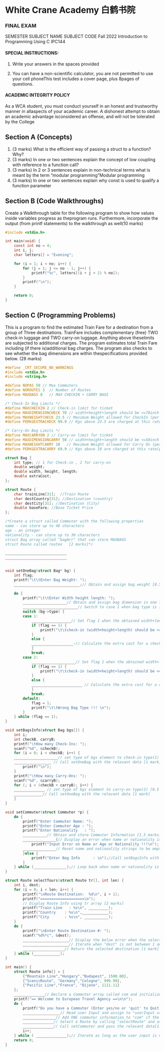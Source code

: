 #  White Crane Academy 白鹤书院
### FINAL EXAM

SEMESTER SUBJECT NAME SUBJECT CODE
Fall 2022 
Introduction to Programming Using C IPC144

#### SPECIAL INSTRUCTIONS:
1. Write your answers in the spaces provided

2. You can have a non-scientific calculator, you are not permitted to use your cell phoneThis test includes a cover page, plus 8pages of questions.

#### ACADEMIC INTEGRITY POLICY
As a WCA student, you must conduct yourself in an honest and trustworthy manner in allaspects of your academic career. A dishonest attempt to obtain an academic advantage isconsidered an offense, and will not be tolerated by the College

## Section A (Concepts)
1. (3 marks) What is the efficient way of passing a struct to a function? Why?  
2. (3 marks) In one or two sentences explain the concept of low coupling with reference to a function call?  
3. (3 marks) In 2 or 3 sentences explain in non-technical terms what is meant by the term “modular programming”Modular programming  
4. (3 marks) In one or two sentences explain why const is used to qualify a function parameter

## Section B (Code Walkthroughs)
Create a Walkthrough table for the following program to show how values inside variables progress as theprogram runs. Furthermore, incorporate the output (from printf statements) to the walkthrough as well(10 marks)

```c
#include <stdio.h>

int main(void) {
    const int no = 4;
    int i, j;
    char letters[] = "Evening";

    for (i = 1; i < no; i++) {
        for (j = 1; j <= no - 1; j++) {
            printf("%c", letters[(i + j + 2) % no]);
        }
        printf("\n");
    }

    return 0;
}

```

## Section C (Programming Problems)
This is a program to find the estimated Train Fare for a destination from a group of Three destinations. TrainFare includes complementary (free) TWO check-in luggage and TWO carry-on luggage. Anything above theselimits are subjected to additional charges. The program estimates total Train Fare including (if there is)additional bag charges. The program also checks to see whether the bag dimensions are within thespecifications provided below. (28 marks)
```c
#define _CRT_SECURE_NO_WARNINGS
#include <stdio.h>
#include <string.h>

#define NOPAS 50 // Max Commuters
#define NOROUTES 3  // Number of Routes
#define MAXBAGS 8   // MAX CHECKIN + CARRY BAGS

/* Check-In Bag Limits */
#define MAXCHECKIN 2 // Check-in limit for ticket
#define MAXDIMENSIONCHECK 70 // width+height+length should be <=70inch
#define MAXWEIGHTCHECK 23.5 // Maximum Weight allowed for CheckIn (per Bag)
#define PERKGEXTRACHECK 99.9 // Kgs above 23.5 are charged at this rate(per Kg)

/* Carry-On Bag Limits */
#define MAXCARRYON 2 // Carry-on limit for ticket
#define MAXDIMENSIONCARRY 50 // width+height+length should be <=50inch
#define MAXWEIGHTCARRY 10   // Maximum Weight allowed for Carry On (per Bag)
#define PERKGEXTRACARRY 69.9 // Kgs above 10 are charged at this rate(per Kg)

struct Bag {
    int type; // 1 for Check-in , 2 for carry-on
    double weight;
    double width, height, length;
    double extraCost;
};

struct Route {
    char trainLine[31];  //Train Route
    char destCountry[31]; //Destination (country)
    char destCity[31]; //Destination (City)
    double baseFare; //Base Ticket Price
};

/*Create a struct called Commuter with the following properties  
name - can store up to 40 characters  
age - an integer  
nationality - can store up to 30 characters
struct Bag array called "bagArr" that can store MAXBAGS
struct Route called routex   [2 marks]*/

____________________________  
____________________________  


void setOneBag(struct Bag* bg) {
    int flag;
    printf("\t\tEnter Bag Weight: ");    
    ______________________________;// Obtain and assign bag weight [0.5 marks]

    do {
        printf("\t\tEnter Width height length: ");
        ____________________// Obtain and assign bag dimension in one line through bg [1.5 marks]
        _________________________// Switch to case 1 when bag type is 1, case 2 when bag type is 2 [0.5 marks]
        switch (bg->type) {
        case 1:
            __________________// Set flag 1 when the obtained width+length+height is greater than MAXDIMENSIONCHECK using conditional statement [0.5 mark]
            if (flag == 1) {
                printf("\t\tcheck-in (width+height+length) should be <= 70\n\n");
            }
            else {
            ___________________-// Calculate the extra cost for a check-in bag and assign to Commuter's bag cc's extraCost [1.5 mark]
            }
            break;
        case 2:
            ____________________// Set flag 1 when the obtained width+length+height is greater than MAXDIMENSIONCARRY using conditional statement [0.5 mark]
            if (flag == 1) {
                printf("\t\tcheck-in (width+height+length) should be <= 50\n\n");
            }
            else {
            _______________________ // Calculate the extra cost for a carry-on bag and assign to Commuter's bag cc's extraCost [1.5 mark]
            }
            break;
        default:
            flag = 1;
            printf("\t\tWrong Bag Type !!! \n");
        }
    } while (flag == 1);
}

void setBagsInfo(struct Bag bgs[]) {
    int i;
    int checkB, carryB;
    printf("\tHow many Check-Ins: ");
    scanf("%d", &checkB);
    for (i = 0; i < checkB; i++) {
    ____________________// set type of bgs element to check-in type(1) [0.5 mark]
    _________________ // Call setOneBag with the relevant data [1 mark]
        printf("\n");
    }
    printf("\tHow many Carry-Ons: ");
    scanf("%d", &carryB);
    for (; i < (checkB + carryB); i++) {
    ______________ // set type of bgs element to carry-on type(2) [0.5 mark]
    _____________// Call setOneBag with the relevant data [1 mark]
    }
}

void setCommuter(struct Commuter *p) {
    do {
        printf("Enter Commuter Name: ");
        printf("Enter Commuter Age : ");
        printf("Enter Nationality   : ");
        ___________// Obtain and store Commuter Information [1.5 marks]
        _______________{// Display an error when name or nationality is an empty string or age is not in between 0 and 120 [1 mark]
            printf("Input Error on Name or Age or Nationality !!!\n");
        _______________// Reset name and nationality strings to be empty strings [1 mark]
        }else {
            printf("Enter Bag Info      : \n");//Call setBagsInfo with the relevant data [1 mark]
        }
    } while (_______________);// Loop back when name or nationality is an empty string//or age is not in between 0 and 120 [1 mark]
}

struct Route selectTours(struct Route tr[], int len) {
    int i, dest;
    for (i = 0; i < len; i++) {
        printf("\nRoute Destination:  %d\n", i + 1);
        printf("====================\n");
        // Display Route Info using tr array [2 marks]
        printf("Train Line   : %s\n", _________);
        printf("Country    : %s\n",____________);
        printf("City       : %s\n", ___________);
    }
    do {
        printf("\nEnter Route Destination #: ");
        scanf("%d%*c", &dest);
        _____________________// Display the below error when the selected destination is not in between 1 and 3(inclusive) [0.5 mark]
        _____________________// Iterate when "dest" is not between 1 and 3(inclusive) [0.5 mark]
        ___________________// Return the selected destination [1 mark]
    } while (____________);
}

int main() {
    struct Route info[] = {
        {"Mountain Line","Hungary","Budapest", 1500.00},
        {"ScenicRoute", "Germany","Cologne", 999.99},
        {"Pacific Line","France", "Dijone", 1111.11}
    };
    ______________// Declare a Commuter array called com and initialize to zero (Size should be set to NOPAS) [1 mark]
    printf("== Welcome to European Travel Agency ==\n\n");
    do {
        printf("Do you have a Commuter (Enter yes/no or 'quit' to Quit Program): ");
        _________________// Read user Input and assign to "userInput variable" [1 mark]
        _______________// Add ONE commuter information to "com" if the userinput is "yes": Note: Use strcmp to compare strings [1 mark]
        ______________// Select a Route by calling "selectRoute" and assign the returned route to Commuter's route routex [2.5 marks]
        ______________// Call setCommuter and pass the relevant data[1.5 mark]
        i++;
    } while ( ______________);// Iterate as long as the user input is not "quit" [2 mark]
    return 0;
}

```
